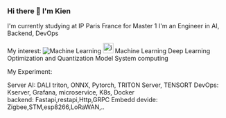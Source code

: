 ### Hi there 👋 I'm Kien 
I'm currently studying at IP Paris France for Master 1 I'm an Engineer in AI, Backend, DevOps  

My interest: 
![Machine Learning]([https://github.com/KienVNFR/classe/blob/main/artificial-intelligence%20(1).png])
<img src="https://github.com/KienVNFR/KienVNFR/assets/110092013/336c46eb-ee4a-4165-92f6-7c4a8c078661" width="24" height="24" alt="image">
Machine Learning
Deep Learning
Optimization and Quantization Model 
System computing 

My Experiment: 

Server AI: 
DALI triton, ONNX, Pytorch, TRITON Server, TENSORT 
DevOps: 
Kserver, Grafana, microservice, K8s, Docker   
backend: 
Fastapi,restapi,Http,GRPC 
Embedd devide: 
Zigbee,STM,esp8266,LoRaWAN,.. 




<!--
**KienVNFR/KienVNFR** is a ✨ _special_ ✨ repository because its `README.md` (this file) appears on your GitHub profile.

Here are some ideas to get you started:

- 🔭 I’m currently working on ...
- 🌱 I’m currently learning ...
- 👯 I’m looking to collaborate on ...
- 🤔 I’m looking for help with ...
- 💬 Ask me about ...
- 📫 How to reach me: ...
- 😄 Pronouns: ...
- ⚡ Fun fact: ...
-->
